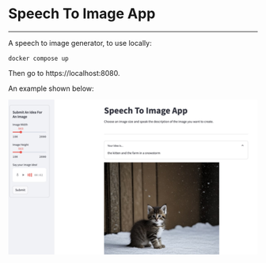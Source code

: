# Speech To Image App
-------------------------
A speech to image generator, to use locally:

    docker compose up

Then go to https://localhost:8080.

An example shown below:

![app.jpg](app.jpg)
